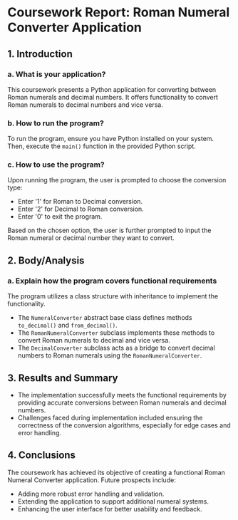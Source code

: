# Coursework Report: Roman Numeral Converter Application

## 1. Introduction
### a. What is your application?
This coursework presents a Python application for converting between Roman numerals and decimal numbers. It offers functionality to convert Roman numerals to decimal numbers and vice versa.

### b. How to run the program?
To run the program, ensure you have Python installed on your system. Then, execute the `main()` function in the provided Python script.

### c. How to use the program?
Upon running the program, the user is prompted to choose the conversion type:
- Enter '1' for Roman to Decimal conversion.
- Enter '2' for Decimal to Roman conversion.
- Enter '0' to exit the program.

Based on the chosen option, the user is further prompted to input the Roman numeral or decimal number they want to convert.

## 2. Body/Analysis
### a. Explain how the program covers functional requirements
The program utilizes a class structure with inheritance to implement the functionality. 
- The `NumeralConverter` abstract base class defines methods `to_decimal()` and `from_decimal()`.
- The `RomanNumeralConverter` subclass implements these methods to convert Roman numerals to decimal and vice versa.
- The `DecimalConverter` subclass acts as a bridge to convert decimal numbers to Roman numerals using the `RomanNumeralConverter`.

## 3. Results and Summary
- The implementation successfully meets the functional requirements by providing accurate conversions between Roman numerals and decimal numbers.
- Challenges faced during implementation included ensuring the correctness of the conversion algorithms, especially for edge cases and error handling.

## 4. Conclusions
The coursework has achieved its objective of creating a functional Roman Numeral Converter application. Future prospects include:
- Adding more robust error handling and validation.
- Extending the application to support additional numeral systems.
- Enhancing the user interface for better usability and feedback.

